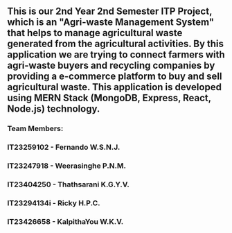 ## This is our 2nd Year 2nd Semester ITP Project, which is an "Agri-waste Management System" that helps to manage agricultural waste generated from the agricultural activities. By this application we are trying to connect farmers with agri-waste buyers and recycling companies by providing a e-commerce platform to buy and sell agricultural waste. This application is developed using MERN Stack (MongoDB, Express, React, Node.js) technology.

### Team Members:
###   IT23259102 - Fernando W.S.N.J.
###   IT23247918 - Weerasinghe P.N.M.
###   IT23404250 - Thathsarani K.G.Y.V.
###   IT23294134i - Ricky H.P.C.
###   IT23426658 - KalpithaYou  W.K.V.

